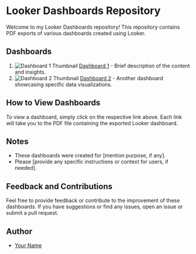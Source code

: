 # Looker Dashboards Repository

Welcome to my Looker Dashboards repository! This repository contains PDF exports of various dashboards created using Looker.

## Dashboards

1. ![Dashboard 1 Thumbnail](dashboard1_thumbnail.jpg) [Dashboard 1](dashboard1.pdf) - Brief description of the content and insights.
2. ![Dashboard 2 Thumbnail](dashboard2_thumbnail.jpg) [Dashboard 2](dashboard2.pdf) - Another dashboard showcasing specific data visualizations.


## How to View Dashboards

To view a dashboard, simply click on the respective link above. Each link will take you to the PDF file containing the exported Looker dashboard.

## Notes

- These dashboards were created for [mention purpose, if any].
- Please [provide any specific instructions or context for users, if needed].

## Feedback and Contributions

Feel free to provide feedback or contribute to the improvement of these dashboards. If you have suggestions or find any issues, open an issue or submit a pull request.

## Author

- [Your Name](https://github.com/yourusername)
